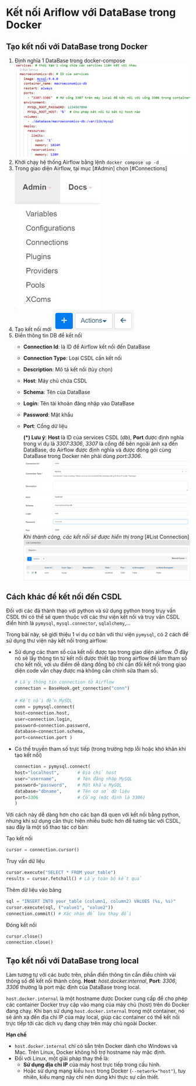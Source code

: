 # Kết nối Ariflow với DataBase trong Docker
## Tạo kết nối với DataBase trong Docker
1. Định nghĩa 1 DataBase trong docker-compose 
	![Định nghĩa DB](assets/posts/airflow/images/1-ket-noi-db.png)
2. Khởi chạy hệ thống Airflow bằng lệnh `docker compose up -d`
3. Trong giao diện Airflow, tại mục [#Admin] chọn [#Connections]
	![Tạo kết nối 1](assets/images/airflow/tao-ket-noi-1.png)
4. Tạo kết nối mới
	![Tạo kết nối 1](assets/images/airflow/tao-ket-noi-2.png)
5. Điền thông tin DB để kết nối
	* **Connection Id**: là ID để Airflow kết nối đến DataBase
	* **Connection Type**: Loại CSDL cần kết nối
	* **Description**: Mô tả kết nối (tùy chọn)
	* **Host**: Máy chủ chứa CSDL
	* **Schema**: Tên của DataBase
	* **Login**: Tên tài khoản đăng nhập vào DataBase
	* **Password**: Mật khẩu
	* **Port**: Cổng dữ liệu
	
		**(\*) Lưu ý**: **Host** là ID của services CSDL (*db*), **Port** được định nghĩa trong ví dụ là *3307:3306*, *3307* là cổng để bên ngoài ánh xạ đến DataBase, do Airflow được định nghĩa và được đóng gói cùng DataBase trong Docker nên phải dùng *port:3306*.
	![Tạo kết nối 1](assets/posts/airflow/images/9-ket-noi-db.png)
	*Khi thành công, các kết nối sẽ được hiển thị trong* [#List Connection]
	![Tạo kết nối 2](assets/posts/airflow/images/2-ket-noi-db.png)

## Cách khác để kết nối đến CSDL

Đối với các đã thành thạo với python và sử dụng python trong truy vấn CSDL thì có thể sẽ quen thuộc với các thư viện kết nối và truy vấn CSDL điển hình là `pymysql`, `mysql.connector`, `sqlalchemy`,...

Trong bài này, sẽ giới thiệu 1 ví dụ cơ bản với thư viện `pymysql`, có 2 cách để sử dụng thư viện này kết nối trong airflow:
* Sử dụng các tham số của kết nối được tạo trong giao diện airflow. Ở đây nó sẽ lấy thông tin từ kết nối được thiết lập trong airflow để làm tham số cho kết nối, với ưu điểm dễ dàng đồng bộ chỉ cần đổi kết nối trong giao diện code vẫn chạy được mà không cần chỉnh sửa tham số.
	```python
	# Lấy thông tin connection từ Airflow 
	connection = BaseHook.get_connection("conn") 
	
	# Kết nối đến MySQL 
	conn = pymysql.connect( 
	host=connection.host, 
	user=connection.login, 
	password=connection.password, 
	database=connection.schema, 
	port=connection.port )
	```

* Có thể truyền tham số trực tiếp (trong trường hợp lỗi hoặc khó khăn khi tạo kết nối)
	```python 
	connection = pymysql.connect(
    host="localhost",       # Địa chỉ host
    user="username",        # Tên đăng nhập MySQL
    password="password",    # Mật khẩu MySQL
    database="dbname",      # Tên cơ sở dữ liệu
    port=3306               # Cổng (mặc định là 3306)
	)
	```

Với cách này dễ dàng hơn cho các bạn đã quen với kết nối bằng python, nhưng khi sử dụng cần thực hiện nhiều bước hơn để tương tác với CSDL, sau đây là một số thao tác cơ bản:

Tạo kết nối
```python
cursor = connection.cursor()
```

Truy vấn dữ liệu
```python
cursor.execute("SELECT * FROM your_table") 
results = cursor.fetchall() # Lấy toàn bộ kết quả
```

Thêm dữ liệu vào bảng
```python
sql = "INSERT INTO your_table (column1, column2) VALUES (%s, %s)" 
cursor.execute(sql, ("value1", "value2")) 
connection.commit() # Xác nhận để lưu thay đổi
```

Đóng kết nối
```python
cursor.close() 
connection.close()
```

## Tạo kết nối với DataBase trong local
Làm tương tự với các bước trên, phần điền thông tin cần điều chỉnh vài thông số để kết nối thành công. **Host**: *host.docker.internal*, **Port**: *3306*, *3306* thường là port mặc định của DataBase trong local.

`host.docker.internal` là một hostname được Docker cung cấp để cho phép các container Docker truy cập vào mạng của máy chủ (host) trên đó Docker đang chạy. Khi bạn sử dụng `host.docker.internal` trong một container, nó sẽ ánh xạ đến địa chỉ IP của máy local, giúp các container có thể kết nối trực tiếp tới các dịch vụ đang chạy trên máy chủ ngoài Docker.

**Hạn chế**
- `host.docker.internal` chỉ có sẵn trên Docker dành cho Windows và Mac. Trên Linux, Docker không hỗ trợ hostname này mặc định. 
- Đối với Linux, một giải pháp thay thế là:
  - **Sử dụng địa chỉ IP** của máy host trực tiếp trong cấu hình.
  - Hoặc sử dụng mạng kiểu `host` trong Docker (`--network="host"`), tuy nhiên, kiểu mạng này chỉ nên dùng khi thực sự cần thiết.